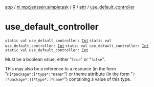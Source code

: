 [app](../../../index.md) / [nl.mpcjanssen.simpletask](../../index.md) / [R](../index.md) / [attr](index.md) / [use_default_controller](.)

# use_default_controller

`static val use_default_controller: `[`Int`](https://kotlinlang.org/api/latest/jvm/stdlib/kotlin/-int/index.html)
`static val use_default_controller: `[`Int`](https://kotlinlang.org/api/latest/jvm/stdlib/kotlin/-int/index.html)
`static val use_default_controller: `[`Int`](https://kotlinlang.org/api/latest/jvm/stdlib/kotlin/-int/index.html)
`static val use_default_controller: `[`Int`](https://kotlinlang.org/api/latest/jvm/stdlib/kotlin/-int/index.html)

Must be a boolean value, either "`true`" or "`false`".

This may also be a reference to a resource (in the form "`@[*package*:]*type*:*name*`") or theme attribute (in the form "`?[*package*:][*type*:]*name*`") containing a value of this type.

